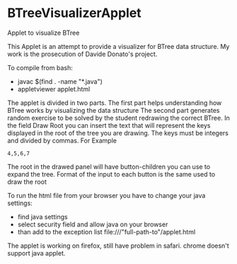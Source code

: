 # BTreeVisualizerApplet
Applet to visualize BTree

This Applet is an attempt to provide a visualizer for BTree data structure. 
My work is the prosecution of Davide Donato's project.  

To compile from bash:

- javac $(find . -name "*.java")
- appletviewer applet.html 

The applet is divided in two parts. 
The first part helps understanding how BTree works by visualizing the data structure
The second part generates random exercise to be solved by the student redrawing the correct BTree.
In the field Draw Root you can insert the text that will represent the keys displayed in the root of 
the tree you are drawing. The keys must be integers and  divided by commas.
For Example

	4,5,6,7

The root in the drawed panel will have button-children you can use to expand the tree. Format of the input to each button is the same used to draw the root
  
To run the html file from your browser you have to change your java settings:

- find java settings
- select security field and allow java on your browser
- than add to the exception list file:///"full-path-to"/applet.html

The applet is working on firefox, still have problem in safari.
chrome doesn't support java applet.
